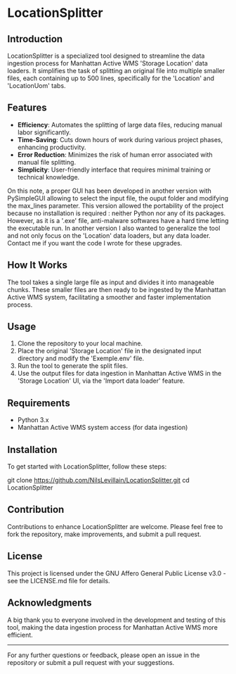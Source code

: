 
# LocationSplitter

## Introduction
LocationSplitter is a specialized tool designed to streamline the data ingestion process for Manhattan Active WMS 'Storage Location' data loaders. It simplifies the task of splitting an original file into multiple smaller files, each containing up to 500 lines, specifically for the 'Location' and 'LocationUom' tabs.

## Features
- **Efficiency**: Automates the splitting of large data files, reducing manual labor significantly.
- **Time-Saving**: Cuts down hours of work during various project phases, enhancing productivity.
- **Error Reduction**: Minimizes the risk of human error associated with manual file splitting.
- **Simplicity**: User-friendly interface that requires minimal training or technical knowledge.

On this note, a proper GUI has been developed in another version with PySimpleGUI allowing to select the input file, the ouput folder and modifying the max_lines parameter. This version allowed the portability of the project because no installation is required : neither Python nor any of its packages. However, as it is a '.exe' file, anti-malware softwares have a hard time letting the executable run. In another version I also wanted to generalize the tool and not only focus on the 'Location' data loaders, but any data loader. Contact me if you want the code I wrote for these upgrades.

## How It Works
The tool takes a single large file as input and divides it into manageable chunks. These smaller files are then ready to be ingested by the Manhattan Active WMS system, facilitating a smoother and faster implementation process.

## Usage
1. Clone the repository to your local machine.
2. Place the original 'Storage Location' file in the designated input directory and modify the 'Exemple.env' file.
3. Run the tool to generate the split files.
4. Use the output files for data ingestion in Manhattan Active WMS in the 'Storage Location' UI, via the 'Import data loader' feature.

## Requirements
- Python 3.x
- Manhattan Active WMS system access (for data ingestion)

## Installation
To get started with LocationSplitter, follow these steps:

git clone https://github.com/NilsLevillain/LocationSplitter.git cd LocationSplitter

## Contribution
Contributions to enhance LocationSplitter are welcome. Please feel free to fork the repository, make improvements, and submit a pull request.

## License
This project is licensed under the GNU Affero General Public License v3.0 - see the LICENSE.md file for details.

## Acknowledgments
A big thank you to everyone involved in the development and testing of this tool, making the data ingestion process for Manhattan Active WMS more efficient.

---

For any further questions or feedback, please open an issue in the repository or submit a pull request with your suggestions.
